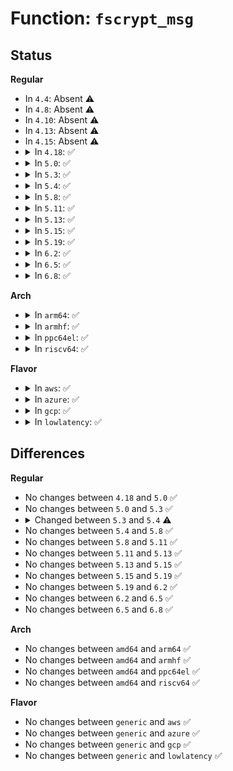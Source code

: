 # Function: <code>fscrypt_msg</code>

## Status
<b>Regular</b>
<ul>
<li>
In <code>4.4</code>: Absent ⚠️
</li>
<li>
In <code>4.8</code>: Absent ⚠️
</li>
<li>
In <code>4.10</code>: Absent ⚠️
</li>
<li>
In <code>4.13</code>: Absent ⚠️
</li>
<li>
In <code>4.15</code>: Absent ⚠️
</li>
<li>
<details>
<summary>In <code>4.18</code>: ✅</summary>

```c
void fscrypt_msg(struct super_block *sb, const char *level, const char *fmt, void (anon));
```

**Collision:** Unique Global

**Inline:** No

**Transformation:** False

**Instances:**

```
In fs/crypto/crypto.c (ffffffff812fa824)
Location: fs/crypto/crypto.c:426
Inline: False
Direct callers:
  - fs/crypto/crypto.c:fscrypt_do_page_crypto
  - fs/crypto/fname.c:fname_encrypt
  - fs/crypto/hooks.c:fscrypt_file_open
  - fs/crypto/keyinfo.c:find_and_lock_process_key
  - fs/crypto/keyinfo.c:find_and_lock_process_key
```
**Symbols:**

```
ffffffff812fa824-ffffffff812fa8f0: fscrypt_msg (STB_GLOBAL)
```
</details>
</li>
<li>
<details>
<summary>In <code>5.0</code>: ✅</summary>

```c
void fscrypt_msg(struct super_block *sb, const char *level, const char *fmt, void (anon));
```

**Collision:** Unique Global

**Inline:** No

**Transformation:** False

**Instances:**

```
In fs/crypto/crypto.c (ffffffff8130fba4)
Location: fs/crypto/crypto.c:428
Inline: False
Direct callers:
  - fs/crypto/crypto.c:fscrypt_do_page_crypto
  - fs/crypto/fname.c:fname_encrypt
  - fs/crypto/hooks.c:fscrypt_file_open
  - fs/crypto/keyinfo.c:derive_essiv_salt
  - fs/crypto/keyinfo.c:find_and_lock_process_key
  - fs/crypto/keyinfo.c:find_and_lock_process_key
```
**Symbols:**

```
ffffffff8130fba4-ffffffff8130fc70: fscrypt_msg (STB_GLOBAL)
```
</details>
</li>
<li>
<details>
<summary>In <code>5.3</code>: ✅</summary>

```c
void fscrypt_msg(struct super_block *sb, const char *level, const char *fmt, void (anon));
```

**Collision:** Unique Global

**Inline:** No

**Transformation:** False

**Instances:**

```
In fs/crypto/crypto.c (ffffffff813370ac)
Location: fs/crypto/crypto.c:456
Inline: False
Direct callers:
  - fs/crypto/crypto.c:fscrypt_crypt_block
  - fs/crypto/fname.c:fname_encrypt
  - fs/crypto/hooks.c:fscrypt_file_open
  - fs/crypto/keyinfo.c:derive_essiv_salt
  - fs/crypto/keyinfo.c:find_and_lock_process_key
  - fs/crypto/keyinfo.c:find_and_lock_process_key
```
**Symbols:**

```
ffffffff813370ac-ffffffff81337178: fscrypt_msg (STB_GLOBAL)
```
</details>
</li>
<li>
<details>
<summary>In <code>5.4</code>: ✅</summary>

```c
void fscrypt_msg(const struct inode *inode, const char *level, const char *fmt, void (anon));
```

**Collision:** Unique Global

**Inline:** No

**Transformation:** False

**Instances:**

```
In fs/crypto/crypto.c (ffffffff8134ac74)
Location: fs/crypto/crypto.c:454
Inline: False
Direct callers:
  - fs/crypto/crypto.c:fscrypt_crypt_block
  - fs/crypto/fname.c:fname_encrypt
  - fs/crypto/hkdf.c:fscrypt_init_hkdf
  - fs/crypto/hooks.c:fscrypt_file_open
  - fs/crypto/keyring.c:do_remove_key
  - fs/crypto/keysetup.c:fscrypt_get_encryption_info
  - fs/crypto/keysetup.c:fscrypt_get_encryption_info
  - fs/crypto/keysetup.c:fscrypt_get_encryption_info
  - fs/crypto/keysetup.c:fscrypt_setup_v2_file_key
  - fs/crypto/keysetup.c:fscrypt_set_derived_key
  - fs/crypto/keysetup.c:derive_essiv_salt
  - fs/crypto/keysetup.c:derive_essiv_salt
  - fs/crypto/keysetup.c:fscrypt_allocate_skcipher
  - fs/crypto/keysetup.c:fscrypt_allocate_skcipher
  - fs/crypto/keysetup_v1.c:fscrypt_setup_v1_file_key
  - fs/crypto/keysetup_v1.c:fscrypt_setup_v1_file_key
  - fs/crypto/keysetup_v1.c:find_and_lock_process_key
  - fs/crypto/keysetup_v1.c:find_and_lock_process_key
  - fs/crypto/policy.c:fscrypt_supported_policy
  - fs/crypto/policy.c:fscrypt_supported_policy
```
**Symbols:**

```
ffffffff8134ac74-ffffffff8134ad48: fscrypt_msg (STB_GLOBAL)
```
</details>
</li>
<li>
<details>
<summary>In <code>5.8</code>: ✅</summary>

```c
void fscrypt_msg(const struct inode *inode, const char *level, const char *fmt, void (anon));
```

**Collision:** Unique Global

**Inline:** No

**Transformation:** False

**Instances:**

```
In fs/crypto/crypto.c (ffffffff813903e4)
Location: fs/crypto/crypto.c:332
Inline: False
Direct callers:
  - fs/crypto/crypto.c:fscrypt_crypt_block
  - fs/crypto/fname.c:fname_decrypt
  - fs/crypto/fname.c:fscrypt_fname_encrypt
  - fs/crypto/fname.c:fscrypt_do_sha256
  - fs/crypto/hkdf.c:fscrypt_init_hkdf
  - fs/crypto/keyring.c:check_for_busy_inodes
  - fs/crypto/keysetup.c:fscrypt_get_encryption_info
  - fs/crypto/keysetup.c:fscrypt_get_encryption_info
  - fs/crypto/keysetup.c:setup_file_encryption_key
  - fs/crypto/keysetup.c:fscrypt_allocate_skcipher
  - fs/crypto/keysetup.c:fscrypt_allocate_skcipher
  - fs/crypto/keysetup_v1.c:find_and_lock_process_key
  - fs/crypto/keysetup_v1.c:find_and_lock_process_key
  - fs/crypto/policy.c:fscrypt_supported_policy
  - fs/crypto/policy.c:fscrypt_supported_policy
  - fs/crypto/policy.c:fscrypt_supported_policy
  - fs/crypto/policy.c:fscrypt_supported_policy
  - fs/crypto/policy.c:fscrypt_supported_policy
  - fs/crypto/policy.c:fscrypt_supported_v2_policy
  - fs/crypto/policy.c:fscrypt_supported_v2_policy
  - fs/crypto/policy.c:fscrypt_supported_v2_policy
  - fs/crypto/policy.c:fscrypt_supported_v2_policy
  - fs/crypto/policy.c:fscrypt_supported_v2_policy
  - fs/crypto/policy.c:fscrypt_supported_v2_policy
```
**Symbols:**

```
ffffffff813903e4-ffffffff813904b8: fscrypt_msg (STB_GLOBAL)
```
</details>
</li>
<li>
<details>
<summary>In <code>5.11</code>: ✅</summary>

```c
void fscrypt_msg(const struct inode *inode, const char *level, const char *fmt, void (anon));
```

**Collision:** Unique Global

**Inline:** No

**Transformation:** False

**Instances:**

```
In fs/crypto/crypto.c (ffffffff81beac7c)
Location: fs/crypto/crypto.c:332
Inline: False
Direct callers:
  - fs/crypto/crypto.c:fscrypt_crypt_block
  - fs/crypto/fname.c:fname_decrypt
  - fs/crypto/fname.c:fscrypt_fname_encrypt
  - fs/crypto/hkdf.c:fscrypt_init_hkdf
  - fs/crypto/keyring.c:check_for_busy_inodes
  - fs/crypto/keysetup.c:fscrypt_get_encryption_info
  - fs/crypto/keysetup.c:fscrypt_get_encryption_info
  - fs/crypto/keysetup.c:setup_file_encryption_key
  - fs/crypto/keysetup.c:fscrypt_allocate_skcipher
  - fs/crypto/keysetup.c:fscrypt_allocate_skcipher
  - fs/crypto/keysetup_v1.c:find_and_lock_process_key
  - fs/crypto/keysetup_v1.c:find_and_lock_process_key
  - fs/crypto/policy.c:fscrypt_supported_policy
  - fs/crypto/policy.c:fscrypt_supported_policy
  - fs/crypto/policy.c:fscrypt_supported_policy
  - fs/crypto/policy.c:fscrypt_supported_policy
  - fs/crypto/policy.c:fscrypt_supported_policy
  - fs/crypto/policy.c:fscrypt_supported_v2_policy
  - fs/crypto/policy.c:fscrypt_supported_v2_policy
  - fs/crypto/policy.c:fscrypt_supported_v2_policy
  - fs/crypto/policy.c:fscrypt_supported_v2_policy
  - fs/crypto/policy.c:fscrypt_supported_v2_policy
  - fs/crypto/policy.c:fscrypt_supported_v2_policy
  - fs/crypto/inline_crypt.c:fscrypt_prepare_inline_crypt_key
  - fs/crypto/inline_crypt.c:fscrypt_prepare_inline_crypt_key
  - fs/crypto/inline_crypt.c:fscrypt_prepare_inline_crypt_key
```
**Symbols:**

```
ffffffff81beac7c-ffffffff81bead69: fscrypt_msg (STB_GLOBAL)
```
</details>
</li>
<li>
<details>
<summary>In <code>5.13</code>: ✅</summary>

```c
void fscrypt_msg(const struct inode *inode, const char *level, const char *fmt, void (anon));
```

**Collision:** Unique Global

**Inline:** No

**Transformation:** False

**Instances:**

```
In fs/crypto/crypto.c (ffffffff81bdccc9)
Location: fs/crypto/crypto.c:332
Inline: False
Direct callers:
  - fs/crypto/crypto.c:fscrypt_crypt_block
  - fs/crypto/fname.c:fname_decrypt
  - fs/crypto/fname.c:fscrypt_fname_encrypt
  - fs/crypto/hkdf.c:fscrypt_init_hkdf
  - fs/crypto/keyring.c:try_to_lock_encrypted_files
  - fs/crypto/keysetup.c:fscrypt_get_encryption_info
  - fs/crypto/keysetup.c:fscrypt_get_encryption_info
  - fs/crypto/keysetup.c:setup_file_encryption_key
  - fs/crypto/keysetup_v1.c:find_and_lock_process_key
  - fs/crypto/keysetup_v1.c:find_and_lock_process_key
  - fs/crypto/policy.c:fscrypt_supported_policy
  - fs/crypto/policy.c:fscrypt_supported_policy
  - fs/crypto/policy.c:fscrypt_supported_policy
  - fs/crypto/policy.c:fscrypt_supported_policy
  - fs/crypto/policy.c:fscrypt_supported_policy
  - fs/crypto/policy.c:fscrypt_supported_v2_policy
  - fs/crypto/policy.c:fscrypt_supported_v2_policy
  - fs/crypto/policy.c:fscrypt_supported_v2_policy
  - fs/crypto/policy.c:fscrypt_supported_v2_policy
  - fs/crypto/policy.c:fscrypt_supported_v2_policy
  - fs/crypto/policy.c:fscrypt_supported_v2_policy
  - fs/crypto/inline_crypt.c:fscrypt_prepare_inline_crypt_key
  - fs/crypto/inline_crypt.c:fscrypt_prepare_inline_crypt_key
  - fs/crypto/inline_crypt.c:fscrypt_prepare_inline_crypt_key
```
**Symbols:**

```
ffffffff81bdccc9-ffffffff81bdcdb6: fscrypt_msg (STB_GLOBAL)
```
</details>
</li>
<li>
<details>
<summary>In <code>5.15</code>: ✅</summary>

```c
void fscrypt_msg(const struct inode *inode, const char *level, const char *fmt, void (anon));
```

**Collision:** Unique Global

**Inline:** No

**Transformation:** False

**Instances:**

```
In fs/crypto/crypto.c (ffffffff81cc60b1)
Location: fs/crypto/crypto.c:332
Inline: False
Direct callers:
  - fs/crypto/crypto.c:fscrypt_crypt_block
  - fs/crypto/fname.c:fname_decrypt
  - fs/crypto/fname.c:fscrypt_fname_encrypt
  - fs/crypto/hkdf.c:fscrypt_init_hkdf
  - fs/crypto/keyring.c:try_to_lock_encrypted_files
  - fs/crypto/keysetup.c:fscrypt_get_encryption_info
  - fs/crypto/keysetup.c:fscrypt_get_encryption_info
  - fs/crypto/keysetup.c:setup_file_encryption_key
  - fs/crypto/keysetup_v1.c:find_and_lock_process_key
  - fs/crypto/keysetup_v1.c:find_and_lock_process_key
  - fs/crypto/policy.c:fscrypt_supported_policy
  - fs/crypto/policy.c:fscrypt_supported_policy
  - fs/crypto/policy.c:fscrypt_supported_policy
  - fs/crypto/policy.c:fscrypt_supported_policy
  - fs/crypto/policy.c:fscrypt_supported_policy
  - fs/crypto/policy.c:fscrypt_supported_v2_policy
  - fs/crypto/policy.c:fscrypt_supported_v2_policy
  - fs/crypto/policy.c:fscrypt_supported_v2_policy
  - fs/crypto/policy.c:fscrypt_supported_v2_policy
  - fs/crypto/policy.c:fscrypt_supported_v2_policy
  - fs/crypto/policy.c:fscrypt_supported_v2_policy
  - fs/crypto/inline_crypt.c:fscrypt_prepare_inline_crypt_key
  - fs/crypto/inline_crypt.c:fscrypt_prepare_inline_crypt_key
  - fs/crypto/inline_crypt.c:fscrypt_prepare_inline_crypt_key
```
**Symbols:**

```
ffffffff81cc60b1-ffffffff81cc619e: fscrypt_msg (STB_GLOBAL)
```
</details>
</li>
<li>
<details>
<summary>In <code>5.19</code>: ✅</summary>

```c
void fscrypt_msg(const struct inode *inode, const char *level, const char *fmt, void (anon));
```

**Collision:** Unique Global

**Inline:** No

**Transformation:** False

**Instances:**

```
In fs/crypto/crypto.c (ffffffff81e782f2)
Location: fs/crypto/crypto.c:340
Inline: False
Direct callers:
  - fs/crypto/crypto.c:fscrypt_crypt_block
  - fs/crypto/fname.c:fname_decrypt
  - fs/crypto/fname.c:fscrypt_fname_encrypt
  - fs/crypto/hkdf.c:fscrypt_init_hkdf
  - fs/crypto/keyring.c:try_to_lock_encrypted_files
  - fs/crypto/keysetup.c:fscrypt_get_encryption_info
  - fs/crypto/keysetup.c:fscrypt_get_encryption_info
  - fs/crypto/keysetup.c:setup_file_encryption_key
  - fs/crypto/keysetup_v1.c:find_and_lock_process_key
  - fs/crypto/keysetup_v1.c:find_and_lock_process_key
  - fs/crypto/policy.c:fscrypt_supported_policy
  - fs/crypto/policy.c:fscrypt_supported_policy
  - fs/crypto/policy.c:fscrypt_supported_policy
  - fs/crypto/policy.c:fscrypt_supported_policy
  - fs/crypto/policy.c:fscrypt_supported_policy
  - fs/crypto/policy.c:fscrypt_supported_v2_policy
  - fs/crypto/policy.c:fscrypt_supported_v2_policy
  - fs/crypto/policy.c:fscrypt_supported_v2_policy
  - fs/crypto/policy.c:fscrypt_supported_v2_policy
  - fs/crypto/policy.c:fscrypt_supported_v2_policy
  - fs/crypto/policy.c:fscrypt_supported_v2_policy
  - fs/crypto/inline_crypt.c:fscrypt_prepare_inline_crypt_key
  - fs/crypto/inline_crypt.c:fscrypt_prepare_inline_crypt_key
  - fs/crypto/inline_crypt.c:fscrypt_prepare_inline_crypt_key
```
**Symbols:**

```
ffffffff81e782f2-ffffffff81e78412: fscrypt_msg (STB_GLOBAL)
```
</details>
</li>
<li>
<details>
<summary>In <code>6.2</code>: ✅</summary>

```c
void fscrypt_msg(const struct inode *inode, const char *level, const char *fmt, void (anon));
```

**Collision:** Unique Global

**Inline:** No

**Transformation:** False

**Instances:**

```
In fs/crypto/crypto.c (ffffffff814fbaf0)
Location: fs/crypto/crypto.c:340
Inline: False
Direct callers:
  - fs/crypto/crypto.c:fscrypt_crypt_block
  - fs/crypto/fname.c:fname_decrypt
  - fs/crypto/fname.c:fscrypt_fname_encrypt
  - fs/crypto/hkdf.c:fscrypt_init_hkdf
  - fs/crypto/keyring.c:try_to_lock_encrypted_files
  - fs/crypto/keysetup.c:fscrypt_get_encryption_info
  - fs/crypto/keysetup.c:fscrypt_get_encryption_info
  - fs/crypto/keysetup.c:fscrypt_setup_encryption_info
  - fs/crypto/keysetup_v1.c:find_and_lock_process_key
  - fs/crypto/keysetup_v1.c:find_and_lock_process_key
  - fs/crypto/policy.c:fscrypt_supported_policy
  - fs/crypto/policy.c:fscrypt_supported_policy
  - fs/crypto/policy.c:fscrypt_supported_policy
  - fs/crypto/policy.c:fscrypt_supported_policy
  - fs/crypto/policy.c:fscrypt_supported_policy
  - fs/crypto/policy.c:fscrypt_supported_v2_policy
  - fs/crypto/policy.c:fscrypt_supported_v2_policy
  - fs/crypto/policy.c:fscrypt_supported_v2_policy
  - fs/crypto/policy.c:fscrypt_supported_v2_policy
  - fs/crypto/policy.c:fscrypt_supported_v2_policy
  - fs/crypto/policy.c:fscrypt_supported_v2_policy
  - fs/crypto/inline_crypt.c:fscrypt_prepare_inline_crypt_key
  - fs/crypto/inline_crypt.c:fscrypt_prepare_inline_crypt_key
```
**Symbols:**

```
ffffffff814fbaf0-ffffffff814fbc2c: fscrypt_msg (STB_GLOBAL)
```
</details>
</li>
<li>
<details>
<summary>In <code>6.5</code>: ✅</summary>

```c
void fscrypt_msg(const struct inode *inode, const char *level, const char *fmt, void (anon));
```

**Collision:** Unique Global

**Inline:** No

**Transformation:** False

**Instances:**

```
In fs/crypto/crypto.c (ffffffff81532e20)
Location: fs/crypto/crypto.c:347
Inline: False
Direct callers:
  - fs/crypto/crypto.c:fscrypt_crypt_block
  - fs/crypto/fname.c:fname_decrypt
  - fs/crypto/fname.c:fscrypt_fname_encrypt
  - fs/crypto/hkdf.c:fscrypt_init_hkdf
  - fs/crypto/keyring.c:try_to_lock_encrypted_files
  - fs/crypto/keysetup.c:fscrypt_get_encryption_info
  - fs/crypto/keysetup.c:fscrypt_get_encryption_info
  - fs/crypto/keysetup.c:setup_file_encryption_key
  - fs/crypto/keysetup_v1.c:find_and_lock_process_key
  - fs/crypto/keysetup_v1.c:find_and_lock_process_key
  - fs/crypto/policy.c:fscrypt_supported_policy
  - fs/crypto/policy.c:fscrypt_supported_policy
  - fs/crypto/policy.c:fscrypt_supported_policy
  - fs/crypto/policy.c:fscrypt_supported_policy
  - fs/crypto/policy.c:fscrypt_supported_policy
  - fs/crypto/policy.c:fscrypt_supported_v2_policy
  - fs/crypto/policy.c:fscrypt_supported_v2_policy
  - fs/crypto/policy.c:fscrypt_supported_v2_policy
  - fs/crypto/policy.c:fscrypt_supported_v2_policy
  - fs/crypto/policy.c:fscrypt_supported_v2_policy
  - fs/crypto/policy.c:fscrypt_supported_v2_policy
  - fs/crypto/inline_crypt.c:fscrypt_prepare_inline_crypt_key
  - fs/crypto/inline_crypt.c:fscrypt_prepare_inline_crypt_key
```
**Symbols:**

```
ffffffff81532e20-ffffffff81532f5c: fscrypt_msg (STB_GLOBAL)
```
</details>
</li>
<li>
<details>
<summary>In <code>6.8</code>: ✅</summary>

```c
void fscrypt_msg(const struct inode *inode, const char *level, const char *fmt, void (anon));
```

**Collision:** Unique Global

**Inline:** No

**Transformation:** False

**Instances:**

```
In fs/crypto/crypto.c (ffffffff81567d20)
Location: fs/crypto/crypto.c:365
Inline: False
Direct callers:
  - fs/crypto/crypto.c:fscrypt_crypt_data_unit
  - fs/crypto/fname.c:fname_decrypt
  - fs/crypto/fname.c:fscrypt_fname_encrypt
  - fs/crypto/hkdf.c:fscrypt_init_hkdf
  - fs/crypto/keyring.c:try_to_lock_encrypted_files
  - fs/crypto/keysetup.c:fscrypt_get_encryption_info
  - fs/crypto/keysetup.c:fscrypt_get_encryption_info
  - fs/crypto/keysetup.c:setup_file_encryption_key
  - fs/crypto/keysetup_v1.c:find_and_lock_process_key
  - fs/crypto/keysetup_v1.c:find_and_lock_process_key
  - fs/crypto/policy.c:fscrypt_supported_policy
  - fs/crypto/policy.c:fscrypt_supported_policy
  - fs/crypto/policy.c:fscrypt_supported_policy
  - fs/crypto/policy.c:fscrypt_supported_policy
  - fs/crypto/policy.c:fscrypt_supported_policy
  - fs/crypto/policy.c:fscrypt_supported_v2_policy
  - fs/crypto/policy.c:fscrypt_supported_v2_policy
  - fs/crypto/policy.c:fscrypt_supported_v2_policy
  - fs/crypto/policy.c:fscrypt_supported_v2_policy
  - fs/crypto/policy.c:fscrypt_supported_v2_policy
  - fs/crypto/policy.c:fscrypt_supported_v2_policy
  - fs/crypto/policy.c:fscrypt_supported_v2_policy
  - fs/crypto/policy.c:fscrypt_supported_v2_policy
  - fs/crypto/policy.c:fscrypt_supported_v2_policy
  - fs/crypto/policy.c:fscrypt_supported_v2_policy
  - fs/crypto/policy.c:fscrypt_supported_v2_policy
  - fs/crypto/policy.c:fscrypt_supported_v2_policy
  - fs/crypto/policy.c:fscrypt_supported_v2_policy
  - fs/crypto/inline_crypt.c:fscrypt_prepare_inline_crypt_key
  - fs/crypto/inline_crypt.c:fscrypt_prepare_inline_crypt_key
```
**Symbols:**

```
ffffffff81567d20-ffffffff81567e5c: fscrypt_msg (STB_GLOBAL)
```
</details>
</li>
</ul>
<b>Arch</b>
<ul>
<li>
<details>
<summary>In <code>arm64</code>: ✅</summary>

```c
void fscrypt_msg(const struct inode *inode, const char *level, const char *fmt, void (anon));
```

**Collision:** Unique Global

**Inline:** No

**Transformation:** False

**Instances:**

```
In fs/crypto/crypto.c (ffff80001040b5d0)
Location: fs/crypto/crypto.c:454
Inline: False
Direct callers:
  - fs/crypto/crypto.c:fscrypt_crypt_block
  - fs/crypto/fname.c:fname_encrypt
  - fs/crypto/hkdf.c:fscrypt_init_hkdf
  - fs/crypto/hooks.c:fscrypt_file_open
  - fs/crypto/keyring.c:do_remove_key
  - fs/crypto/keysetup.c:fscrypt_get_encryption_info
  - fs/crypto/keysetup.c:fscrypt_get_encryption_info
  - fs/crypto/keysetup.c:fscrypt_get_encryption_info
  - fs/crypto/keysetup.c:fscrypt_setup_v2_file_key
  - fs/crypto/keysetup.c:fscrypt_set_derived_key
  - fs/crypto/keysetup.c:derive_essiv_salt
  - fs/crypto/keysetup.c:derive_essiv_salt
  - fs/crypto/keysetup.c:fscrypt_allocate_skcipher
  - fs/crypto/keysetup.c:fscrypt_allocate_skcipher
  - fs/crypto/keysetup_v1.c:fscrypt_setup_v1_file_key
  - fs/crypto/keysetup_v1.c:fscrypt_setup_v1_file_key
  - fs/crypto/keysetup_v1.c:find_and_lock_process_key
  - fs/crypto/keysetup_v1.c:find_and_lock_process_key
```
**Symbols:**

```
ffff80001040b5d0-ffff80001040b6b0: fscrypt_msg (STB_GLOBAL)
```
</details>
</li>
<li>
<details>
<summary>In <code>armhf</code>: ✅</summary>

```c
void fscrypt_msg(const struct inode *inode, const char *level, const char *fmt, void (anon));
```

**Collision:** Unique Global

**Inline:** No

**Transformation:** False

**Instances:**

```
In fs/crypto/crypto.c (c05d87ac)
Location: fs/crypto/crypto.c:454
Inline: False
Direct callers:
  - fs/crypto/crypto.c:fscrypt_crypt_block
  - fs/crypto/fname.c:fname_decrypt
  - fs/crypto/fname.c:fname_encrypt
  - fs/crypto/hkdf.c:fscrypt_init_hkdf
  - fs/crypto/hooks.c:fscrypt_file_open
  - fs/crypto/keyring.c:do_remove_key
  - fs/crypto/keysetup.c:fscrypt_get_encryption_info
  - fs/crypto/keysetup.c:fscrypt_get_encryption_info
  - fs/crypto/keysetup.c:fscrypt_get_encryption_info
  - fs/crypto/keysetup.c:fscrypt_setup_v2_file_key
  - fs/crypto/keysetup.c:fscrypt_set_derived_key
  - fs/crypto/keysetup.c:derive_essiv_salt
  - fs/crypto/keysetup.c:derive_essiv_salt
  - fs/crypto/keysetup.c:fscrypt_allocate_skcipher
  - fs/crypto/keysetup.c:fscrypt_allocate_skcipher
  - fs/crypto/keysetup_v1.c:fscrypt_setup_v1_file_key
  - fs/crypto/keysetup_v1.c:fscrypt_setup_v1_file_key
  - fs/crypto/keysetup_v1.c:find_and_lock_process_key
  - fs/crypto/keysetup_v1.c:find_and_lock_process_key
  - fs/crypto/policy.c:fscrypt_supported_policy
```
**Symbols:**

```
c05d87ac-c05d887c: fscrypt_msg (STB_GLOBAL)
```
</details>
</li>
<li>
<details>
<summary>In <code>ppc64el</code>: ✅</summary>

```c
void fscrypt_msg(const struct inode *inode, const char *level, const char *fmt, void (anon));
```

**Collision:** Unique Global

**Inline:** No

**Transformation:** False

**Instances:**

```
In fs/crypto/crypto.c (c000000000518154)
Location: fs/crypto/crypto.c:454
Inline: False
Direct callers:
  - fs/crypto/crypto.c:fscrypt_crypt_block
  - fs/crypto/fname.c:fname_encrypt
  - fs/crypto/hkdf.c:fscrypt_init_hkdf
  - fs/crypto/hooks.c:fscrypt_file_open
  - fs/crypto/keyring.c:do_remove_key
  - fs/crypto/keysetup.c:fscrypt_get_encryption_info
  - fs/crypto/keysetup.c:fscrypt_get_encryption_info
  - fs/crypto/keysetup.c:fscrypt_get_encryption_info
  - fs/crypto/keysetup.c:fscrypt_setup_v2_file_key
  - fs/crypto/keysetup.c:fscrypt_set_derived_key
  - fs/crypto/keysetup.c:derive_essiv_salt
  - fs/crypto/keysetup.c:derive_essiv_salt
  - fs/crypto/keysetup.c:fscrypt_allocate_skcipher
  - fs/crypto/keysetup.c:fscrypt_allocate_skcipher
  - fs/crypto/keysetup_v1.c:fscrypt_setup_v1_file_key
  - fs/crypto/keysetup_v1.c:fscrypt_setup_v1_file_key
  - fs/crypto/keysetup_v1.c:find_and_lock_process_key
  - fs/crypto/keysetup_v1.c:find_and_lock_process_key
  - fs/crypto/policy.c:fscrypt_supported_policy
  - fs/crypto/policy.c:fscrypt_supported_policy
  - fs/crypto/policy.c:fscrypt_supported_policy
```
**Symbols:**

```
c000000000518154-c00000000051825c: fscrypt_msg (STB_GLOBAL)
```
</details>
</li>
<li>
<details>
<summary>In <code>riscv64</code>: ✅</summary>

```c
void fscrypt_msg(const struct inode *inode, const char *level, const char *fmt, void (anon));
```

**Collision:** Unique Global

**Inline:** No

**Transformation:** False

**Instances:**

```
In fs/crypto/crypto.c (ffffffe0002b515c)
Location: fs/crypto/crypto.c:454
Inline: False
Direct callers:
  - fs/crypto/crypto.c:fscrypt_crypt_block
  - fs/crypto/fname.c:fname_encrypt
  - fs/crypto/hkdf.c:fscrypt_init_hkdf
  - fs/crypto/hooks.c:fscrypt_file_open
  - fs/crypto/keyring.c:do_remove_key
  - fs/crypto/keysetup.c:fscrypt_get_encryption_info
  - fs/crypto/keysetup.c:fscrypt_get_encryption_info
  - fs/crypto/keysetup.c:fscrypt_get_encryption_info
  - fs/crypto/keysetup.c:fscrypt_setup_v2_file_key
  - fs/crypto/keysetup.c:fscrypt_set_derived_key
  - fs/crypto/keysetup.c:derive_essiv_salt
  - fs/crypto/keysetup.c:derive_essiv_salt
  - fs/crypto/keysetup.c:fscrypt_allocate_skcipher
  - fs/crypto/keysetup.c:fscrypt_allocate_skcipher
  - fs/crypto/keysetup_v1.c:fscrypt_setup_v1_file_key
  - fs/crypto/keysetup_v1.c:fscrypt_setup_v1_file_key
  - fs/crypto/keysetup_v1.c:find_and_lock_process_key
  - fs/crypto/keysetup_v1.c:find_and_lock_process_key
  - fs/crypto/policy.c:fscrypt_supported_policy
  - fs/crypto/policy.c:fscrypt_supported_policy
  - fs/crypto/policy.c:fscrypt_supported_policy
```
**Symbols:**

```
ffffffe0002b515c-ffffffe0002b51fc: fscrypt_msg (STB_GLOBAL)
```
</details>
</li>
</ul>
<b>Flavor</b>
<ul>
<li>
<details>
<summary>In <code>aws</code>: ✅</summary>

```c
void fscrypt_msg(const struct inode *inode, const char *level, const char *fmt, void (anon));
```

**Collision:** Unique Global

**Inline:** No

**Transformation:** False

**Instances:**

```
In fs/crypto/crypto.c (ffffffff81343254)
Location: fs/crypto/crypto.c:454
Inline: False
Direct callers:
  - fs/crypto/crypto.c:fscrypt_crypt_block
  - fs/crypto/fname.c:fname_encrypt
  - fs/crypto/hkdf.c:fscrypt_init_hkdf
  - fs/crypto/hooks.c:fscrypt_file_open
  - fs/crypto/keyring.c:do_remove_key
  - fs/crypto/keysetup.c:fscrypt_get_encryption_info
  - fs/crypto/keysetup.c:fscrypt_get_encryption_info
  - fs/crypto/keysetup.c:fscrypt_get_encryption_info
  - fs/crypto/keysetup.c:fscrypt_setup_v2_file_key
  - fs/crypto/keysetup.c:fscrypt_set_derived_key
  - fs/crypto/keysetup.c:derive_essiv_salt
  - fs/crypto/keysetup.c:derive_essiv_salt
  - fs/crypto/keysetup.c:fscrypt_allocate_skcipher
  - fs/crypto/keysetup.c:fscrypt_allocate_skcipher
  - fs/crypto/keysetup_v1.c:fscrypt_setup_v1_file_key
  - fs/crypto/keysetup_v1.c:fscrypt_setup_v1_file_key
  - fs/crypto/keysetup_v1.c:find_and_lock_process_key
  - fs/crypto/keysetup_v1.c:find_and_lock_process_key
  - fs/crypto/policy.c:fscrypt_supported_policy
  - fs/crypto/policy.c:fscrypt_supported_policy
```
**Symbols:**

```
ffffffff81343254-ffffffff81343328: fscrypt_msg (STB_GLOBAL)
```
</details>
</li>
<li>
<details>
<summary>In <code>azure</code>: ✅</summary>

```c
void fscrypt_msg(const struct inode *inode, const char *level, const char *fmt, void (anon));
```

**Collision:** Unique Global

**Inline:** No

**Transformation:** False

**Instances:**

```
In fs/crypto/crypto.c (ffffffff81333f34)
Location: fs/crypto/crypto.c:454
Inline: False
Direct callers:
  - fs/crypto/crypto.c:fscrypt_crypt_block
  - fs/crypto/fname.c:fname_encrypt
  - fs/crypto/hkdf.c:fscrypt_init_hkdf
  - fs/crypto/hooks.c:fscrypt_file_open
  - fs/crypto/keyring.c:do_remove_key
  - fs/crypto/keysetup.c:fscrypt_get_encryption_info
  - fs/crypto/keysetup.c:fscrypt_get_encryption_info
  - fs/crypto/keysetup.c:fscrypt_get_encryption_info
  - fs/crypto/keysetup.c:fscrypt_setup_v2_file_key
  - fs/crypto/keysetup.c:fscrypt_set_derived_key
  - fs/crypto/keysetup.c:derive_essiv_salt
  - fs/crypto/keysetup.c:derive_essiv_salt
  - fs/crypto/keysetup.c:fscrypt_allocate_skcipher
  - fs/crypto/keysetup.c:fscrypt_allocate_skcipher
  - fs/crypto/keysetup_v1.c:fscrypt_setup_v1_file_key
  - fs/crypto/keysetup_v1.c:fscrypt_setup_v1_file_key
  - fs/crypto/keysetup_v1.c:find_and_lock_process_key
  - fs/crypto/keysetup_v1.c:find_and_lock_process_key
  - fs/crypto/policy.c:fscrypt_supported_policy
  - fs/crypto/policy.c:fscrypt_supported_policy
```
**Symbols:**

```
ffffffff81333f34-ffffffff81334008: fscrypt_msg (STB_GLOBAL)
```
</details>
</li>
<li>
<details>
<summary>In <code>gcp</code>: ✅</summary>

```c
void fscrypt_msg(const struct inode *inode, const char *level, const char *fmt, void (anon));
```

**Collision:** Unique Global

**Inline:** No

**Transformation:** False

**Instances:**

```
In fs/crypto/crypto.c (ffffffff81340d24)
Location: fs/crypto/crypto.c:454
Inline: False
Direct callers:
  - fs/crypto/crypto.c:fscrypt_crypt_block
  - fs/crypto/fname.c:fname_encrypt
  - fs/crypto/hkdf.c:fscrypt_init_hkdf
  - fs/crypto/hooks.c:fscrypt_file_open
  - fs/crypto/keyring.c:do_remove_key
  - fs/crypto/keysetup.c:fscrypt_get_encryption_info
  - fs/crypto/keysetup.c:fscrypt_get_encryption_info
  - fs/crypto/keysetup.c:fscrypt_get_encryption_info
  - fs/crypto/keysetup.c:fscrypt_setup_v2_file_key
  - fs/crypto/keysetup.c:fscrypt_set_derived_key
  - fs/crypto/keysetup.c:derive_essiv_salt
  - fs/crypto/keysetup.c:derive_essiv_salt
  - fs/crypto/keysetup.c:fscrypt_allocate_skcipher
  - fs/crypto/keysetup.c:fscrypt_allocate_skcipher
  - fs/crypto/keysetup_v1.c:fscrypt_setup_v1_file_key
  - fs/crypto/keysetup_v1.c:fscrypt_setup_v1_file_key
  - fs/crypto/keysetup_v1.c:find_and_lock_process_key
  - fs/crypto/keysetup_v1.c:find_and_lock_process_key
  - fs/crypto/policy.c:fscrypt_supported_policy
  - fs/crypto/policy.c:fscrypt_supported_policy
```
**Symbols:**

```
ffffffff81340d24-ffffffff81340df8: fscrypt_msg (STB_GLOBAL)
```
</details>
</li>
<li>
<details>
<summary>In <code>lowlatency</code>: ✅</summary>

```c
void fscrypt_msg(const struct inode *inode, const char *level, const char *fmt, void (anon));
```

**Collision:** Unique Global

**Inline:** No

**Transformation:** False

**Instances:**

```
In fs/crypto/crypto.c (ffffffff81354024)
Location: fs/crypto/crypto.c:454
Inline: False
Direct callers:
  - fs/crypto/crypto.c:fscrypt_crypt_block
  - fs/crypto/fname.c:fname_encrypt
  - fs/crypto/hkdf.c:fscrypt_init_hkdf
  - fs/crypto/hooks.c:fscrypt_file_open
  - fs/crypto/keyring.c:do_remove_key
  - fs/crypto/keysetup.c:fscrypt_get_encryption_info
  - fs/crypto/keysetup.c:fscrypt_get_encryption_info
  - fs/crypto/keysetup.c:fscrypt_get_encryption_info
  - fs/crypto/keysetup.c:fscrypt_setup_v2_file_key
  - fs/crypto/keysetup.c:fscrypt_set_derived_key
  - fs/crypto/keysetup.c:derive_essiv_salt
  - fs/crypto/keysetup.c:derive_essiv_salt
  - fs/crypto/keysetup.c:fscrypt_allocate_skcipher
  - fs/crypto/keysetup.c:fscrypt_allocate_skcipher
  - fs/crypto/keysetup_v1.c:fscrypt_setup_v1_file_key
  - fs/crypto/keysetup_v1.c:fscrypt_setup_v1_file_key
  - fs/crypto/keysetup_v1.c:find_and_lock_process_key
  - fs/crypto/keysetup_v1.c:find_and_lock_process_key
  - fs/crypto/policy.c:fscrypt_supported_policy
  - fs/crypto/policy.c:fscrypt_supported_policy
```
**Symbols:**

```
ffffffff81354024-ffffffff813540f8: fscrypt_msg (STB_GLOBAL)
```
</details>
</li>
</ul>

## Differences
<b>Regular</b>
<ul>
<li>
No changes between <code>4.18</code> and <code>5.0</code> ✅
</li>
<li>
No changes between <code>5.0</code> and <code>5.3</code> ✅
</li>
<li>
<details>
<summary>Changed between <code>5.3</code> and <code>5.4</code> ⚠️</summary>
<ul>
<li>
<b>Param added. </b>
<code>const struct inode *inode</code>
</li>
<li>
<b>Param removed. </b>
<code>struct super_block *sb</code>
</li>
</ul>
</details>
</li>
<li>
No changes between <code>5.4</code> and <code>5.8</code> ✅
</li>
<li>
No changes between <code>5.8</code> and <code>5.11</code> ✅
</li>
<li>
No changes between <code>5.11</code> and <code>5.13</code> ✅
</li>
<li>
No changes between <code>5.13</code> and <code>5.15</code> ✅
</li>
<li>
No changes between <code>5.15</code> and <code>5.19</code> ✅
</li>
<li>
No changes between <code>5.19</code> and <code>6.2</code> ✅
</li>
<li>
No changes between <code>6.2</code> and <code>6.5</code> ✅
</li>
<li>
No changes between <code>6.5</code> and <code>6.8</code> ✅
</li>
</ul>
<b>Arch</b>
<ul>
<li>
No changes between <code>amd64</code> and <code>arm64</code> ✅
</li>
<li>
No changes between <code>amd64</code> and <code>armhf</code> ✅
</li>
<li>
No changes between <code>amd64</code> and <code>ppc64el</code> ✅
</li>
<li>
No changes between <code>amd64</code> and <code>riscv64</code> ✅
</li>
</ul>
<b>Flavor</b>
<ul>
<li>
No changes between <code>generic</code> and <code>aws</code> ✅
</li>
<li>
No changes between <code>generic</code> and <code>azure</code> ✅
</li>
<li>
No changes between <code>generic</code> and <code>gcp</code> ✅
</li>
<li>
No changes between <code>generic</code> and <code>lowlatency</code> ✅
</li>
</ul>

